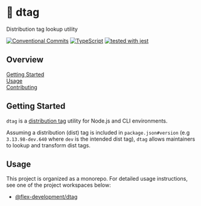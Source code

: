 # :bookmark: dtag

Distribution tag lookup utility

[![Conventional Commits](https://img.shields.io/badge/Conventional%20Commits-1.0.0-yellow.svg)](https://conventionalcommits.org)
[![TypeScript](https://badgen.net/badge/-/typescript?icon=typescript&label)](https://www.typescriptlang.org/)
[![tested with jest](https://img.shields.io/badge/tested_with-jest-99424f.svg)](https://github.com/facebook/jest)

## Overview

[Getting Started](#getting-started)  
[Usage](#usage)  
[Contributing](CONTRIBUTING.md)

## Getting Started

`dtag` is a [distribution tag][1] utility for Node.js and CLI environments.

Assuming a distribution (dist) tag is included in `package.json#version` (e.g
`3.13.98-dev.640` where `dev` is the intended dist tag), `dtag` allows
maintainers to lookup and transform dist tags.

## Usage

This project is organized as a monorepo. For detailed usage instructions, see
one of the project workspaces below:

- [@flex-development/dtag](packages/dtag/README.md#usage)

[1]: https://docs.npmjs.com/cli/v7/commands/npm-dist-tag
